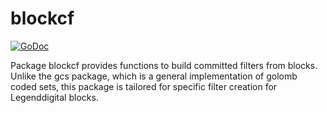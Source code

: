 blockcf
==========

[![GoDoc](https://godoc.org/github.com/Legenddigital/lddld/gcs/blockcf?status.png)](http://godoc.org/github.com/Legenddigital/lddld/gcs/blockcf)

Package blockcf provides functions to build committed filters from blocks.
Unlike the gcs package, which is a general implementation of golomb coded sets,
this package is tailored for specific filter creation for Legenddigital blocks.